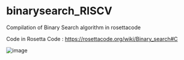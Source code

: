 # binarysearch_RISCV
Compilation of Binary Search algorithm in rosettacode

Code in Rosetta Code : https://rosettacode.org/wiki/Binary_search#C

![image](https://user-images.githubusercontent.com/66481799/208310374-6b353892-36d2-47f9-b74a-35aa54f2c34c.png)
